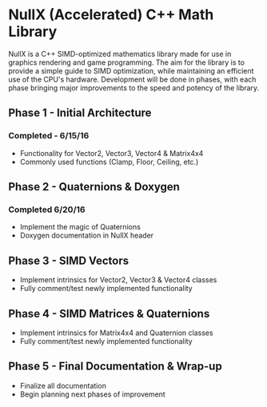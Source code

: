 # NullX (Accelerated) C++ Math Library
NullX is a C++ SIMD-optimized mathematics library made for use in graphics rendering and game programming.
The aim for the library is to provide a simple guide to SIMD optimization, while maintaining an efficient use of the 
CPU's hardware. Development will be done in phases, with each phase bringing major improvements to the speed and 
potency of the library.

## Phase 1 - Initial Architecture
### Completed - 6/15/16
- Functionality for Vector2, Vector3, Vector4 & Matrix4x4
- Commonly used functions (Clamp, Floor, Ceiling, etc.)

## Phase 2 - Quaternions & Doxygen
### Completed 6/20/16
- Implement the magic of Quaternions
- Doxygen documentation in NullX header

## Phase 3 - SIMD Vectors
- Implement intrinsics for Vector2, Vector3 & Vector4 classes
- Fully comment/test newly implemented functionality

## Phase 4 - SIMD Matrices & Quaternions
- Implement intrinsics for Matrix4x4 and Quaternion classes
- Fully comment/test newly implemented functionality

## Phase 5 - Final Documentation & Wrap-up
- Finalize all documentation
- Begin planning next phases of improvement
